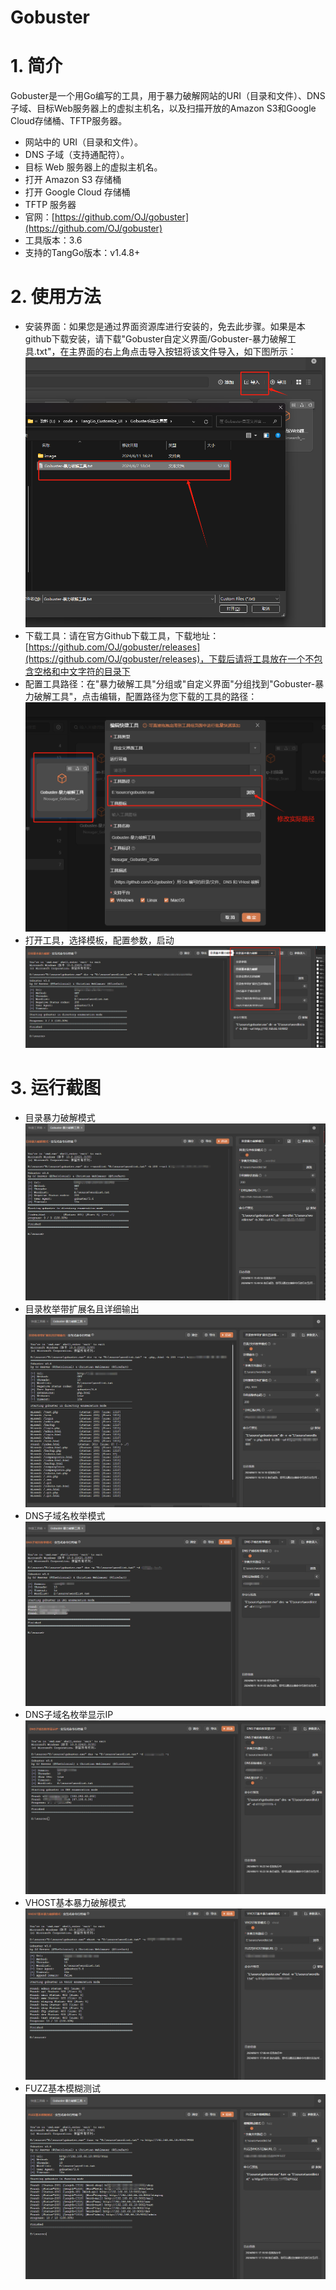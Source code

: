 # Gobuster

# 1. 简介
Gobuster是一个用Go编写的工具，用于暴力破解网站的URI（目录和文件）、DNS子域、目标Web服务器上的虚拟主机名，以及扫描开放的Amazon S3和Google Cloud存储桶、TFTP服务器。
- 网站中的 URI（目录和文件）。
- DNS 子域（支持通配符）。
- 目标 Web 服务器上的虚拟主机名。
- 打开 Amazon S3 存储桶
- 打开 Google Cloud 存储桶
- TFTP 服务器
- 官网：[https://github.com/OJ/gobuster](https://github.com/OJ/gobuster)
- 工具版本：3.6
- 支持的TangGo版本：v1.4.8+
# 2. 使用方法
- 安装界面：如果您是通过界面资源库进行安装的，免去此步骤。如果是本github下载安装，请下载"Gobuster自定义界面/Gobuster-暴力破解工具.txt"，在主界面的右上角点击导入按钮将该文件导入，如下图所示：
  ![import.png](image/import.png)
- 下载工具：请在官方Github下载工具，下载地址：[https://github.com/OJ/gobuster/releases](https://github.com/OJ/gobuster/releases)，下载后请将工具放在一个不包含空格和中文字符的目录下
- 配置工具路径：在"暴力破解工具"分组或"自定义界面"分组找到"Gobuster-暴力破解工具"，点击编辑，配置路径为您下载的工具的路径：
  ![update.png](image/update.png)
- 打开工具，选择模板，配置参数，启动<br/>
  ![switch.png](image/switch.png)
# 3. 运行截图
- 目录暴力破解模式<br/>
  ![p1.png](image/p1.png)
- 目录枚举带扩展名且详细输出<br/>
  ![p2.png](image/p2.png)
- DNS子域名枚举模式<br/>
  ![p3.png](image/p3.png)
- DNS子域名枚举显示IP<br/>
  ![p4.png](image/p4.png)
- VHOST基本暴力破解模式<br/>
  ![p5.png](image/p5.png)
- FUZZ基本模糊测试<br/>
  ![p6.png](image/p6.png)
